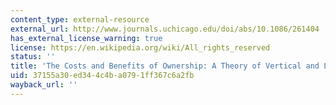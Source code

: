 ```yaml
---
content_type: external-resource
external_url: http://www.journals.uchicago.edu/doi/abs/10.1086/261404
has_external_license_warning: true
license: https://en.wikipedia.org/wiki/All_rights_reserved
status: ''
title: 'The Costs and Benefits of Ownership: A Theory of Vertical and Lateral Integration'
uid: 37155a30-ed34-4c4b-a079-1ff367c6a2fb
wayback_url: ''
---
```

